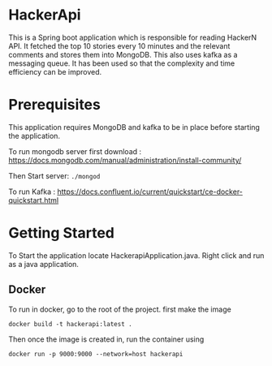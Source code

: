 # HackerApi

This is a Spring boot application which is responsible for reading HackerN API. It fetched the top 10 stories every 10 minutes and the relevant comments and stores them into MongoDB.
This also uses kafka as a messaging queue. It has been used so that the complexity and time efficiency can be improved. 
# Prerequisites

This application requires MongoDB and kafka to be in place before starting the application.

To run mongodb server first download : https://docs.mongodb.com/manual/administration/install-community/

Then Start server: `./mongod`

To run Kafka : https://docs.confluent.io/current/quickstart/ce-docker-quickstart.html

# Getting Started

To Start the application locate HackerapiApplication.java. Right click and run as a java  application. 

## Docker

To run in docker, go to the root of the project. first make the image 

`docker build -t hackerapi:latest .`

Then once the image is created in, run the container using

`docker run -p 9000:9000 --network=host hackerapi`
